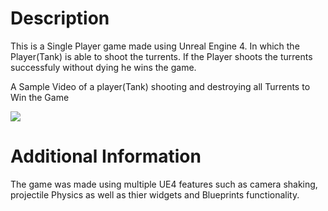 
# Description
This is a Single Player game made using Unreal Engine 4. In which the Player(Tank) is able to shoot the turrents. If the Player shoots the turrents successfuly without dying he wins the game.


A Sample Video of a player(Tank) shooting and destroying all Turrents to Win the Game

![](Toontanks.gif)

# Additional Information
The game was made using multiple UE4 features such as camera shaking, projectile Physics as well as thier widgets and Blueprints functionality.
